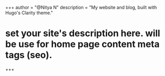 +++
author = "@Nitya N"
description = "My website and blog, built with Hugo's Clarity theme." 
# set your site's description here. will be use for home page content meta tags (seo).
+++
